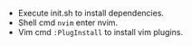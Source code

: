- Execute init.sh to install dependencies.
- Shell cmd `nvim` enter nvim.
- Vim cmd `:PlugInstall` to install vim plugins.
